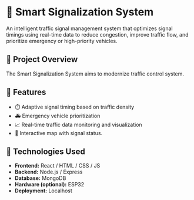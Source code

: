 # 🚦 Smart Signalization System

An intelligent traffic signal management system that optimizes signal timings using real-time data to reduce congestion, improve traffic flow, and prioritize emergency or high-priority vehicles.

## 📌 Project Overview

The Smart Signalization System aims to modernize traffic control system.

## 🔧 Features

- ⏱️ Adaptive signal timing based on traffic density
- 🚑 Emergency vehicle prioritization
- 📈 Real-time traffic data monitoring and visualization
- 📍 Interactive map with signal status.

## 🧠 Technologies Used

- **Frontend:** React / HTML / CSS / JS
- **Backend:** Node.js / Express
- **Database:** MongoDB
- **Hardware (optional):** ESP32
- **Deployment:** Localhost


